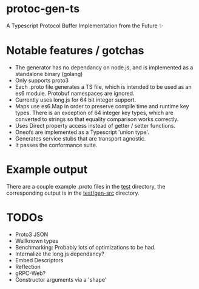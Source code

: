 # protoc-gen-ts

A Typescript Protocol Buffer Implementation from the Future :sparkles:

# Notable features / gotchas

- The generator has no dependancy on node.js, and is implemented as a
  standalone binary (golang)
- Only supports proto3
- Each .proto file generates a TS file, which is intended to be used as an es6
  module. Protobuf namespaces are ignored.
- Currently uses long.js for 64 bit integer support.
- Maps use es6.Map in order to preserve compile time and runtime key types.
  There is an exception of 64 integer key types, which are converted to strings
  so that equality comparison works correctly.
- Uses Direct property access instead of getter / setter functions.
- Oneofs are implemented as a Typescript 'union type'.
- Generates service stubs that are transport agnostic.
- It passes the conformance suite.

# Example output

There are a couple example .proto files in the [test](test) directory, the
corresponding output is in the [test/gen-src](test/gen-src) directory.

# TODOs

- Proto3 JSON
- Wellknown types
- Benchmarking: Probably lots of optimizations to be had.
- Internalize the long.js dependancy?
- Embed Descriptors
- Reflection
- gRPC-Web?
- Constructor arguments via a 'shape'
